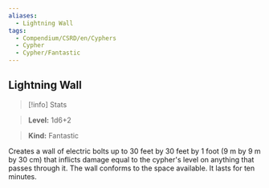 ```yaml
---
aliases:
  - Lightning Wall
tags:
  - Compendium/CSRD/en/Cyphers
  - Cypher
  - Cypher/Fantastic
---
```

  
    
## Lightning Wall    
>[!info] Stats    
> **Level:** 1d6+2    
> **Kind:** Fantastic  
    
Creates a wall of electric bolts up to 30 feet by 30 feet by 1 foot (9 m by 9 m by 30 cm) that inflicts damage equal to the cypher's level on anything that passes through it. The wall conforms to the space available. It lasts for ten minutes.